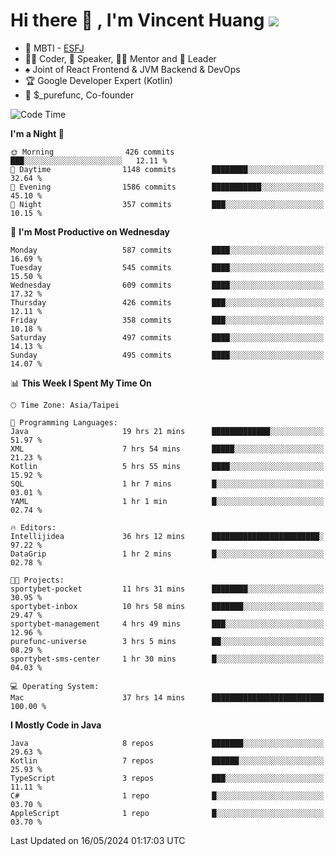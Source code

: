 # Hi there 👋 , I'm Vincent Huang ![](https://komarev.com/ghpvc/?username=Jian-Min-Huang)
- 👀 MBTI - [ESFJ](https://www.16personalities.com/esfj-personality)
- 👨‍💻 Coder, 🎤 Speaker, 👨‍🏫 Mentor and 🚀 Leader
- ♠️ Joint of React Frontend & JVM Backend & DevOps
- 🏆 Google Developer Expert (Kotlin)
- 💼 $_purefunc, Co-founder

<!--START_SECTION:waka-->
![Code Time](http://img.shields.io/badge/Code%20Time-3%2C740%20hrs%2033%20mins-blue)

**I'm a Night 🦉** 

```text
🌞 Morning                426 commits         ███░░░░░░░░░░░░░░░░░░░░░░   12.11 % 
🌆 Daytime                1148 commits        ████████░░░░░░░░░░░░░░░░░   32.64 % 
🌃 Evening                1586 commits        ███████████░░░░░░░░░░░░░░   45.10 % 
🌙 Night                  357 commits         ███░░░░░░░░░░░░░░░░░░░░░░   10.15 % 
```
📅 **I'm Most Productive on Wednesday** 

```text
Monday                   587 commits         ████░░░░░░░░░░░░░░░░░░░░░   16.69 % 
Tuesday                  545 commits         ████░░░░░░░░░░░░░░░░░░░░░   15.50 % 
Wednesday                609 commits         ████░░░░░░░░░░░░░░░░░░░░░   17.32 % 
Thursday                 426 commits         ███░░░░░░░░░░░░░░░░░░░░░░   12.11 % 
Friday                   358 commits         ███░░░░░░░░░░░░░░░░░░░░░░   10.18 % 
Saturday                 497 commits         ████░░░░░░░░░░░░░░░░░░░░░   14.13 % 
Sunday                   495 commits         ████░░░░░░░░░░░░░░░░░░░░░   14.07 % 
```


📊 **This Week I Spent My Time On** 

```text
🕑︎ Time Zone: Asia/Taipei

💬 Programming Languages: 
Java                     19 hrs 21 mins      █████████████░░░░░░░░░░░░   51.97 % 
XML                      7 hrs 54 mins       █████░░░░░░░░░░░░░░░░░░░░   21.23 % 
Kotlin                   5 hrs 55 mins       ████░░░░░░░░░░░░░░░░░░░░░   15.92 % 
SQL                      1 hr 7 mins         █░░░░░░░░░░░░░░░░░░░░░░░░   03.01 % 
YAML                     1 hr 1 min          █░░░░░░░░░░░░░░░░░░░░░░░░   02.74 % 

🔥 Editors: 
Intellijidea             36 hrs 12 mins      ████████████████████████░   97.22 % 
DataGrip                 1 hr 2 mins         █░░░░░░░░░░░░░░░░░░░░░░░░   02.78 % 

🐱‍💻 Projects: 
sportybet-pocket         11 hrs 31 mins      ████████░░░░░░░░░░░░░░░░░   30.95 % 
sportybet-inbox          10 hrs 58 mins      ███████░░░░░░░░░░░░░░░░░░   29.47 % 
sportybet-management     4 hrs 49 mins       ███░░░░░░░░░░░░░░░░░░░░░░   12.96 % 
purefunc-universe        3 hrs 5 mins        ██░░░░░░░░░░░░░░░░░░░░░░░   08.29 % 
sportybet-sms-center     1 hr 30 mins        █░░░░░░░░░░░░░░░░░░░░░░░░   04.03 % 

💻 Operating System: 
Mac                      37 hrs 14 mins      █████████████████████████   100.00 % 
```

**I Mostly Code in Java** 

```text
Java                     8 repos             ███████░░░░░░░░░░░░░░░░░░   29.63 % 
Kotlin                   7 repos             ██████░░░░░░░░░░░░░░░░░░░   25.93 % 
TypeScript               3 repos             ███░░░░░░░░░░░░░░░░░░░░░░   11.11 % 
C#                       1 repo              █░░░░░░░░░░░░░░░░░░░░░░░░   03.70 % 
AppleScript              1 repo              █░░░░░░░░░░░░░░░░░░░░░░░░   03.70 % 
```




 Last Updated on 16/05/2024 01:17:03 UTC
<!--END_SECTION:waka-->
